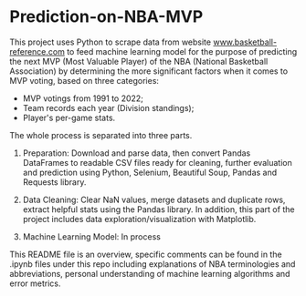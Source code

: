 # Prediction-on-NBA-MVP


This project uses Python to scrape data from website www.basketball-reference.com to feed machine learning model for the purpose of predicting the next MVP (Most Valuable Player) of the NBA (National Basketball Association) by determining the more significant factors when it comes to MVP voting, based on three categories:

   - MVP votings from 1991 to 2022;
   - Team records each year (Division standings);
   - Player's per-game stats. 
    
The whole process is separated into three parts.

1. Preparation: Download and parse data, then convert Pandas DataFrames to readable CSV files ready for cleaning, further evaluation and prediction using Python, Selenium, Beautiful Soup, Pandas and Requests library. 

2. Data Cleaning: Clear NaN values, merge datasets and duplicate rows, extract helpful stats using the Pandas library. In addition, this part of the project includes data exploration/visualization with Matplotlib.

3. Machine Learning Model: In process


This README file is an overview, specific comments can be found in the .ipynb files under this repo including explanations of NBA terminologies and abbreviations, personal understanding of machine learning algorithms and error metrics.
